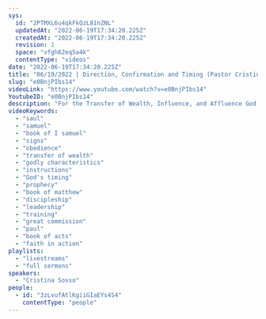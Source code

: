 ```yaml
---
sys:
  id: "2PTMXL6u4qkFkQzL81nZNL"
  updatedAt: "2022-06-19T17:34:20.225Z"
  createdAt: "2022-06-19T17:34:20.225Z"
  revision: 1
  space: "vfgh62eq5a4k"
  contentType: "videos"
date: "2022-06-19T17:34:20.225Z"
title: "06/19/2022 | Direction, Confirmation and Timing (Pastor Cristina Sosso)"
slug: "e0BnjPIbs14"
videoLink: "https://www.youtube.com/watch?v=e0BnjPIbs14"
YoutubeID: "e0BnjPIbs14"
description: "For the Transfer of Wealth, Influence, and Affluence God is going to give us direction, timing, and confirmation. First and foremost, it needs to come from God. In I Samuel 10 Saul didn't ask for a sign, God gave him a sign, and then He gave him a series of very specific instructions. This is how God intends to direct us concerning the Transfer of Wealth. So, it's time for us to lay aside our own understanding and seek after God's ways of doing things. When we do that not only will we be blessed, but we will also avoid a lot of heartaches and troubles. This sermon was delivered by Pastor Cris Sosso at Freedom Fellowship Church International on June 19, 2022."
videoKeywords:
  - "saul"
  - "samuel"
  - "book of I samuel"
  - "signs"
  - "obedience"
  - "transfer of wealth"
  - "godly characteristics"
  - "instructions"
  - "God's timing"
  - "prophecy"
  - "book of matthew"
  - "discipleship"
  - "leadership"
  - "training"
  - "great commission"
  - "paul"
  - "book of acts"
  - "faith in action"
playlists:
  - "livestreams"
  - "full sermons"
speakers:
  - "Cristina Sosso"
people:
  - id: "3zLvufAtlKgiiGIaEYs4S4"
    contentType: "people"
---
```

